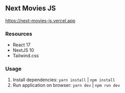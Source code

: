## Next Movies JS

https://next-movies-js.vercel.app

### Resources

- React 17
- NextJS 10
- Tailwind.css

### Usage

1. Install dependencies: `yarn install` | `npm install`
2. Run application on browser: `yarn dev` | `npm run dev`
